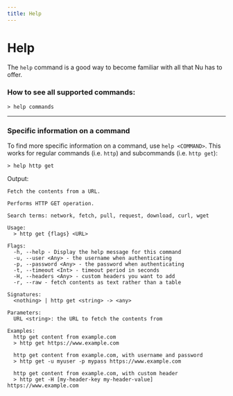 ```yaml
---
title: Help
---
```


# Help

The `help` command is a good way to become familiar with all that Nu has to offer.

### How to see all supported commands:

```nu
> help commands
```

---

### Specific information on a command

To find more specific information on a command, use `help <COMMAND>`. This works for regular commands (i.e. `http`) and subcommands (i.e. `http get`):

```nu
> help http get
```

Output:

```
Fetch the contents from a URL.

Performs HTTP GET operation.

Search terms: network, fetch, pull, request, download, curl, wget

Usage:
  > http get {flags} <URL>

Flags:
  -h, --help - Display the help message for this command
  -u, --user <Any> - the username when authenticating
  -p, --password <Any> - the password when authenticating
  -t, --timeout <Int> - timeout period in seconds
  -H, --headers <Any> - custom headers you want to add
  -r, --raw - fetch contents as text rather than a table

Signatures:
  <nothing> | http get <string> -> <any>

Parameters:
  URL <string>: the URL to fetch the contents from

Examples:
  http get content from example.com
  > http get https://www.example.com

  http get content from example.com, with username and password
  > http get -u myuser -p mypass https://www.example.com

  http get content from example.com, with custom header
  > http get -H [my-header-key my-header-value] https://www.example.com
```
